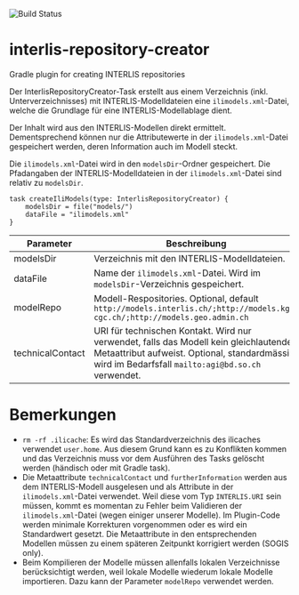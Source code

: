 ![Build Status](https://github.com/sogis/interlis-repository-creator/actions/workflows/main.yml/badge.svg)

# interlis-repository-creator
Gradle plugin for creating INTERLIS repositories


Der InterlisRepositoryCreator-Task erstellt aus einem Verzeichnis (inkl. Unterverzeichnisses) mit INTERLIS-Modelldateien eine `ilimodels.xml`-Datei, welche die Grundlage für eine INTERLIS-Modellablage dient.

Der Inhalt wird aus den INTERLIS-Modellen direkt ermittelt. Dementsprechend können nur die Attributewerte in der `ilimodels.xml`-Datei gespeichert werden, deren Information auch im Modell steckt. 

Die `ilimodels.xml`-Datei wird in den `modelsDir`-Ordner gespeichert. Die Pfadangaben der INTERLIS-Modelldateien in der `ilimodels.xml`-Datei sind relativ zu `modelsDir`.

```
task createIliModels(type: InterlisRepositoryCreator) {
    modelsDir = file("models/")
    dataFile = "ilimodels.xml"
}
```

Parameter | Beschreibung
----------|-------------------
modelsDir | Verzeichnis mit den INTERLIS-Modelldateien.
dataFile  | Name der `ilimodels.xml`-Datei. Wird im `modelsDir`-Verzeichnis gespeichert.
modelRepo  | Modell-Respositories. Optional, default `http://models.interlis.ch/;http://models.kgk-cgc.ch/;http://models.geo.admin.ch`
technicalContact | URI für technischen Kontakt. Wird nur verwendet, falls das Modell kein gleichlautendes Metaattribut aufweist. Optional, standardmässig wird im Bedarfsfall `mailto:agi@bd.so.ch` verwendet.

# Bemerkungen

- `rm -rf .ilicache`: Es wird das Standardverzeichnis des ilicaches verwendet `user.home`. Aus diesem Grund kann es zu Konflikten kommen und das Verzeichnis muss vor dem Ausführen des Tasks gelöscht werden (händisch oder mit Gradle task).
- Die Metaattribute `technicalContact` und `furtherInformation` werden aus dem INTERLIS-Modell ausgelesen und als Attribute in der `ilimodels.xml`-Datei verwendet. Weil diese vom Typ `INTERLIS.URI` sein müssen, kommt es momentan zu Fehler beim Validieren der `ilimodels.xml`-Datei (wegen einiger unserer Modelle). Im Plugin-Code werden minimale Korrekturen vorgenommen oder es wird ein Standardwert gesetzt. Die Metaattribute in den entsprechenden Modellen müssen zu einem späteren Zeitpunkt korrigiert werden (SOGIS only).
- Beim Kompilieren der Modelle müssen allenfalls lokalen Verzeichnisse berücksichtigt werden, weil lokale Modelle wiederum lokale Modelle importieren. Dazu kann der Parameter `modelRepo` verwendet werden.
